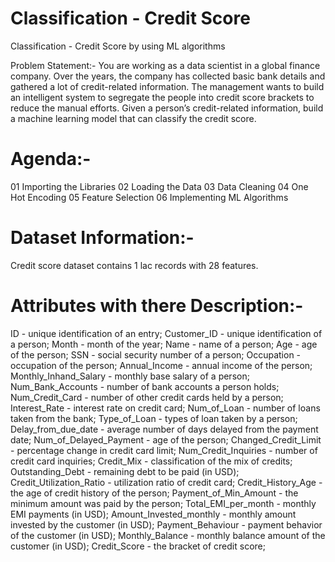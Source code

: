 # Classification - Credit Score
 Classification - Credit Score by using ML algorithms

 Problem Statement:-
You are working as a data scientist in a global finance company. Over the years, the company has collected basic bank details and gathered a lot of credit-related information. The management wants to build an intelligent system to segregate the people into credit score brackets to reduce the manual efforts. Given a person’s credit-related information, build a machine learning model that can classify the credit score.

# Agenda:- 
01 Importing the Libraries
02 Loading the Data
03 Data Cleaning
04 One Hot Encoding
05 Feature Selection
06 Implementing ML Algorithms

# Dataset Information:-
Credit score dataset contains 1 lac records with 28 features.

# Attributes with there Description:-
ID - unique identification of an entry;
Customer_ID - unique identification of a person;
Month - month of the year;
Name - name of a person;
Age - age of the person;
SSN - social security number of a person;
Occupation - occupation of the person;
Annual_Income - annual income of the person;
Monthly_Inhand_Salary - monthly base salary of a person;
Num_Bank_Accounts - number of bank accounts a person holds;
Num_Credit_Card - number of other credit cards held by a person;
Interest_Rate - interest rate on credit card;
Num_of_Loan - number of loans taken from the bank;
Type_of_Loan - types of loan taken by a person;
Delay_from_due_date - average number of days delayed from the payment date;
Num_of_Delayed_Payment - age of the person;
Changed_Credit_Limit - percentage change in credit card limit;
Num_Credit_Inquiries - number of credit card inquiries;
Credit_Mix - classification of the mix of credits;
Outstanding_Debt - remaining debt to be paid (in USD);
Credit_Utilization_Ratio - utilization ratio of credit card;
Credit_History_Age - the age of credit history of the person;
Payment_of_Min_Amount - the minimum amount was paid by the person;
Total_EMI_per_month - monthly EMI payments (in USD);
Amount_Invested_monthly - monthly amount invested by the customer (in USD);
Payment_Behaviour - payment behavior of the customer (in USD);
Monthly_Balance - monthly balance amount of the customer (in USD);
Credit_Score - the bracket of credit score;
